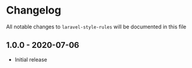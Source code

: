 # Changelog

All notable changes to `laravel-style-rules` will be documented in this file

## 1.0.0 - 2020-07-06

- Initial release
